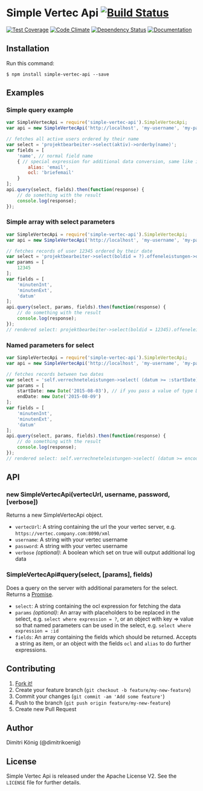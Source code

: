 # Simple Vertec Api [![Build Status](https://travis-ci.org/dimitri-koenig/simple-vertec-api.svg?branch=master)](https://travis-ci.org/dimitri-koenig/simple-vertec-api)

[![Test Coverage](https://codeclimate.com/github/dimitri-koenig/simple-vertec-api/badges/coverage.svg)](https://codeclimate.com/github/dimitri-koenig/simple-vertec-api/coverage)
[![Code Climate](https://codeclimate.com/github/dimitri-koenig/simple-vertec-api/badges/gpa.svg)](https://codeclimate.com/github/dimitri-koenig/simple-vertec-api)
[![Dependency Status](https://david-dm.org/dimitri-koenig/simple-vertec-api.svg)](https://david-dm.org/dimitri-koenig/simple-vertec-api)
[![Documentation](https://inch-ci.org/github/dimitri-koenig/simple-vertec-api.svg?branch=master)](https://inch-ci.org/github/dimitri-koenig/simple-vertec-api)


## Installation

Run this command:
```
$ npm install simple-vertec-api --save
```


## Examples

### Simple query example

```javascript
var SimpleVertecApi = require('simple-vertec-api').SimpleVertecApi;
var api = new SimpleVertecApi('http://localhost', 'my-username', 'my-password', true);

// fetches all active users ordered by their name
var select = 'projektbearbeiter->select(aktiv)->orderby(name)';
var fields = [
    'name', // normal field name
    { // special expression for additional data conversion, same like in sql: select 'briefemail' as 'email'
        alias: 'email',
        ocl: 'briefemail'
    }
];
api.query(select, fields).then(function(response) {
    // do something with the result
    console.log(response);
});
```

### Simple array with select parameters

```javascript
var SimpleVertecApi = require('simple-vertec-api').SimpleVertecApi;
var api = new SimpleVertecApi('http://localhost', 'my-username', 'my-password', true);

// fetches records of user 12345 ordered by their date
var select = 'projektbearbeiter->select(boldid = ?).offeneleistungen->orderby(datum)';
var params = [
    12345
];
var fields = [
    'minutenInt',
    'minutenExt',
    'datum'
];
api.query(select, params, fields).then(function(response) {
    // do something with the result
    console.log(response);
});
// rendered select: projektbearbeiter->select(boldid = 12345).offeneleistungen->orderby(datum)
```

### Named parameters for select

```javascript
var SimpleVertecApi = require('simple-vertec-api').SimpleVertecApi;
var api = new SimpleVertecApi('http://localhost', 'my-username', 'my-password', true);

// fetches records between two dates
var select = 'self.verrechneteleistungen->select( (datum >= :startDate) and (datum <= :endDate) )';
var params = [
    startDate: new Date('2015-08-03'), // if you pass a value of type Date, it get's rendered to encodeDate(Year,Month,Day)
    endDate: new Date('2015-08-09')
];
var fields = [
    'minutenInt',
    'minutenExt',
    'datum'
];
api.query(select, params, fields).then(function(response) {
    // do something with the result
    console.log(response);
});
// rendered select: self.verrechneteleistungen->select( (datum >= encodeDate(2015,8,3)) and (datum <= encodeDate(2015,8,9)) )
```


## API

### new SimpleVertecApi(vertecUrl, username, password, [verbose])

Returns a new SimpleVertecApi object.

* `vertecUrl`: A string containing the url the your vertec server, e.g. `https://vertec.company.com:8090/xml`
* `username`: A string with your vertec username
* `password`: A string with your vertec username
* `verbose` *(optional)*: A boolean which set on true will output additional log data

### SimpleVertecApi#query(select, [params], fields)

Does a query on the server with additional parameters for the select. Returns a [Promise](https://github.com/petkaantonov/bluebird).

* `select`: A string containing the ocl expression for fetching the data
* `params` *(optional)*: An array with placeholders to be replaced in the select, e.g. `select where expression = ?`, or an object with key => value so that named parameters can be used in the select, e.g. `select where expression = :id`
* `fields`: An array containing the fields which should be returned. Accepts a string as item, or an object with the fields `ocl` and `alias` to do further expressions.


## Contributing

1. [Fork it!](https://github.com/dimitri-koenig/simple-vertec-api/fork)
2. Create your feature branch (`git checkout -b feature/my-new-feature`)
3. Commit your changes (`git commit -am 'Add some feature'`)
4. Push to the branch (`git push origin feature/my-new-feature`)
5. Create new Pull Request

## Author

Dimitri König (@dimitrikoenig)

## License

Simple Vertec Api is released under the Apache License V2. See the `LICENSE` file for further details.
